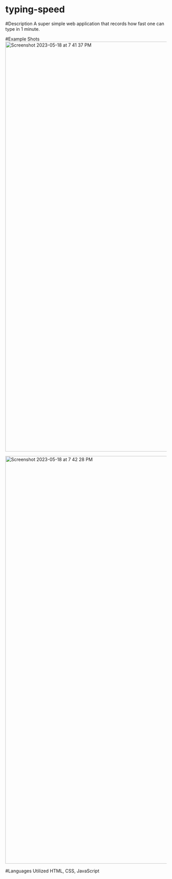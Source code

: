 # typing-speed

#Description
A super simple web application that records how fast one can type in 1 minute.

#Example Shots
<img width="1281" alt="Screenshot 2023-05-18 at 7 41 37 PM" src="https://github.com/jenscotch/typing-speed-simple/assets/129793770/6eec5b54-1563-4e4a-9db8-b9bc8090eeeb">

<img width="1274" alt="Screenshot 2023-05-18 at 7 42 28 PM" src="https://github.com/jenscotch/typing-speed-simple/assets/129793770/ed846f79-4688-413a-aaed-c7df68b0c65d">

#Languages Utilized
HTML, CSS, JavaScript

